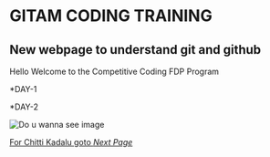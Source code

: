 # GITAM CODING TRAINING

## New webpage to understand **git and github**

Hello Welcome to the Competitive Coding  FDP Program

*DAY-1

*DAY-2

![**_Do u wanna see image_**](https://s3-us-west-2.amazonaws.com/robogarden-new/Articles/upload/blogs/lg-leverage-of-coding.jpg)

[For Chitti Kadalu goto _Next Page_](two.md)


